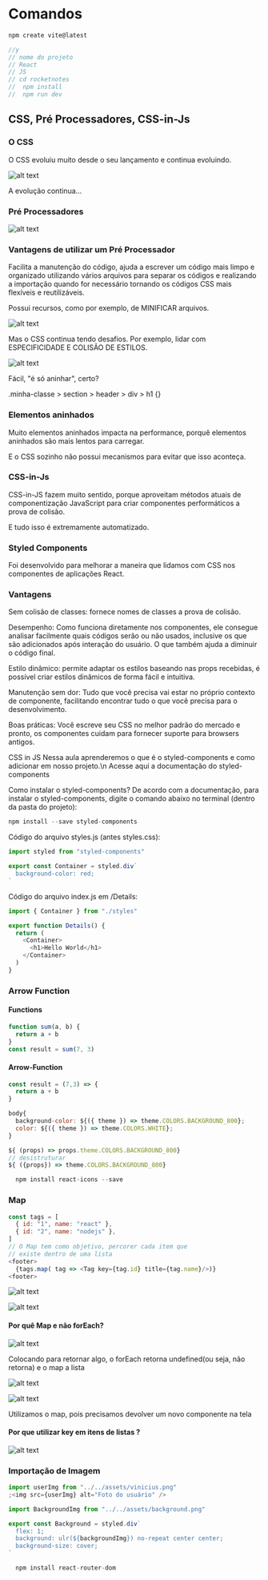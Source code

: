 # Comandos

```js
npm create vite@latest

//y
// nome do projeto
// React
// JS
// cd rocketnotes
//  npm install
//  npm run dev
```

## CSS, Pré Processadores, CSS-in-Js

### O CSS

O CSS evoluiu muito desde o seu lançamento e continua evoluindo.

![alt text](image.png)

A evolução continua...

### Pré Processadores

![alt text](image-1.png)

### Vantagens de utilizar um Pré Processador

Facilita a manutenção do código, ajuda a escrever um
código mais limpo e organizado utilizando vários arquivos
para separar os códigos e realizando a importação quando
for necessário tornando os códigos CSS mais flexíveis e
reutilizáveis.

Possui recursos, como por exemplo, de MINIFICAR arquivos.

![alt text](image-2.png)

Mas o CSS continua tendo desafios.
Por exemplo, lidar com ESPECIFICIDADE E COLISÃO DE ESTILOS.

![alt text](image-3.png)

Fácil, "é só aninhar", certo?

.minha-classe > section > header > div > h1 {}

### Elementos aninhados

Muito elementos aninhados impacta na performance, porquê
elementos aninhados são mais lentos para carregar.

E o CSS sozinho não possui mecanismos para evitar que
isso aconteça.

### CSS-in-Js

CSS-in-JS fazem muito sentido, porque aproveitam métodos
atuais de componentização JavaScript para criar
componentes performáticos a prova de colisão.

E tudo isso é extremamente automatizado.

### Styled Components

Foi desenvolvido para melhorar a maneira que lidamos
com CSS nos componentes de aplicações React.

### Vantagens

Sem colisão de classes: fornece nomes de classes a prova de colisão.

Desempenho: Como funciona diretamente nos componentes, ele consegue analisar
facilmente quais códigos serão ou não usados, inclusive os que são adicionados
após interação do usuário. O que também ajuda a diminuir o código final.

Estilo dinâmico: permite adaptar os estilos baseando nas props recebidas, é
possível criar estilos dinâmicos de forma fácil e intuitiva.

Manutenção sem dor: Tudo que você precisa vai estar no próprio contexto de componente,
facilitando encontrar tudo o que você precisa para o desenvolvimento.

Boas práticas: Você escreve seu CSS no melhor padrão do mercado e pronto, os
componentes cuidam para fornecer suporte para browsers antigos.

CSS in JS
Nessa aula aprenderemos o que é o styled-components e como adicionar em nosso projeto.\n
Acesse aqui a documentação do styled-components

Como instalar o styled-components?
De acordo com a documentação, para instalar o styled-components, digite o comando abaixo no terminal (dentro da pasta do projeto):

```js
npm install --save styled-components

```

Código do arquivo styles.js (antes styles.css):

```js
import styled from "styled-components"

export const Container = styled.div`
  background-color: red;
`
```

Código do arquivo index.js em /Details:

```js
import { Container } from "./styles"

export function Details() {
  return (
    <Container>
      <h1>Hello World</h1>
    </Container>
  )
}
```

### Arrow Function

#### Functions

```js
function sum(a, b) {
  return a + b
}
const result = sum(7, 3)
```

#### Arrow-Function

```js
const result = (7,3) => {
  return a + b
}

body{
  background-color: ${({ theme }) => theme.COLORS.BACKGROUND_800};
  color: ${({ theme }) => theme.COLORS.WHITE};
}

${ (props) => props.theme.COLORS.BACKGROUND_800}
// desistruturar
${ ({props}) => theme.COLORS.BACKGROUND_800}

```

```js
  npm install react-icons --save
```

### Map

```js
const tags = [
  { id: "1", name: "react" },
  { id: "2", name: "nodejs" },
]
// O Map tem como objetivo, percorer cada item que
// existe dentro de uma lista
<footer>
  {tags.map( tag => <Tag key={tag.id} title={tag.name}/>)}
<footer>
```

![alt text](image-4.png)

![alt text](image-5.png)

#### Por quê Map e não forEach?

![alt text](image-6.png)

Colocando para retornar algo, o forEach retorna
undefined(ou seja, não retorna) e o map a lista

![alt text](image-7.png)

![alt text](image-8.png)

Utilizamos o map, pois precisamos devolver um
novo componente na tela

#### Por que utilizar key em itens de listas ?

![alt text](image-9.png)

### Importação de Imagem

```js
import userImg from "../../assets/vinicius.png"
;<img src={userImg} alt="Foto do usuário" />
```

```js
import BackgroundImg from "../../assets/background.png"

export const Background = styled.div`
  flex: 1;
  background: ulr(${backgroundImg}) no-repeat center center;
  background-size: cover;
`
```

```js
  npm install react-router-dom
```
